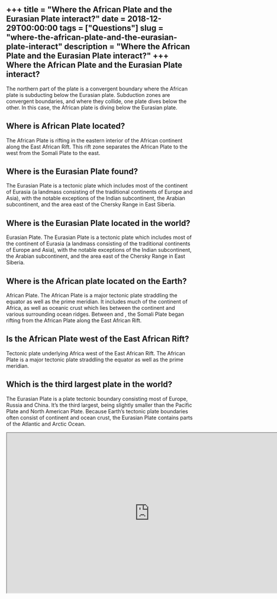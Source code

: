 +++
title = "Where the African Plate and the Eurasian Plate interact?"
date = 2018-12-29T00:00:00
tags = ["Questions"]
slug = "where-the-african-plate-and-the-eurasian-plate-interact"
description = "Where the African Plate and the Eurasian Plate interact?"
+++
Where the African Plate and the Eurasian Plate interact?
--------------------------------------------------------

The northern part of the plate is a convergent boundary where the African plate is subducting below the Eurasian plate. Subduction zones are convergent boundaries, and where they collide, one plate dives below the other. In this case, the African plate is diving below the Eurasian plate.

Where is African Plate located?
-------------------------------

The African Plate is rifting in the eastern interior of the African continent along the East African Rift. This rift zone separates the African Plate to the west from the Somali Plate to the east.

Where is the Eurasian Plate found?
----------------------------------

The Eurasian Plate is a tectonic plate which includes most of the continent of Eurasia (a landmass consisting of the traditional continents of Europe and Asia), with the notable exceptions of the Indian subcontinent, the Arabian subcontinent, and the area east of the Chersky Range in East Siberia.

Where is the Eurasian Plate located in the world?
-------------------------------------------------

Eurasian Plate. The Eurasian Plate is a tectonic plate which includes most of the continent of Eurasia (a landmass consisting of the traditional continents of Europe and Asia), with the notable exceptions of the Indian subcontinent, the Arabian subcontinent, and the area east of the Chersky Range in East Siberia.

Where is the African plate located on the Earth?
------------------------------------------------

African Plate. The African Plate is a major tectonic plate straddling the equator as well as the prime meridian. It includes much of the continent of Africa, as well as oceanic crust which lies between the continent and various surrounding ocean ridges. Between and , the Somali Plate began rifting from the African Plate along the East African Rift.

Is the African Plate west of the East African Rift?
---------------------------------------------------

Tectonic plate underlying Africa west of the East African Rift. The African Plate is a major tectonic plate straddling the equator as well as the prime meridian.

Which is the third largest plate in the world?
----------------------------------------------

The Eurasian Plate is a plate tectonic boundary consisting most of Europe, Russia and China. It’s the third largest, being slightly smaller than the Pacific Plate and North American Plate. Because Earth’s tectonic plate boundaries often consist of continent and ocean crust, the Eurasian Plate contains parts of the Atlantic and Arctic Ocean.

<iframe allow="accelerometer; autoplay; clipboard-write; encrypted-media; gyroscope; picture-in-picture" allowfullscreen="" class="__youtube_prefs__  epyt-is-override  no-lazyload" data-no-lazy="1" data-origheight="433" data-origwidth="770" data-skipgform_ajax_framebjll="" height="433" id="_ytid_86707" loading="lazy" src="https://www.youtube.com/embed/A_K6LSSZ_34?enablejsapi=1&autoplay=0&cc_load_policy=0&cc_lang_pref=&iv_load_policy=1&loop=0&modestbranding=0&rel=1&fs=1&playsinline=0&autohide=2&theme=dark&color=red&controls=1&" title="YouTube player" width="770"></iframe>